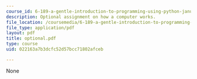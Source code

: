 ```yaml
---
course_id: 6-189-a-gentle-introduction-to-programming-using-python-january-iap-2008
description: Optional assignment on how a computer works.
file_location: /coursemedia/6-189-a-gentle-introduction-to-programming-using-python-january-iap-2008/022163a7b3dcfc52d57bcc71802afceb_optional.pdf
file_type: application/pdf
layout: pdf
title: optional.pdf
type: course
uid: 022163a7b3dcfc52d57bcc71802afceb

---
```

None